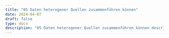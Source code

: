 ```yaml
---
title: "05 Daten heterogener Quellen zusammenführen können"
date: 2024-04-07
draft: false
type: docs
description: "05 Daten heterogener Quellen zusammenführen können description"
---
```


